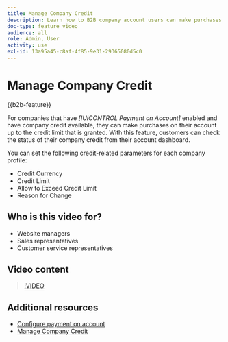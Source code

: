 ```yaml
---
title: Manage Company Credit
description: Learn how to B2B company account users can make purchases on their account up to the credit limit that is granted.
doc-type: feature video
audience: all
role: Admin, User
activity: use
exl-id: 13a95a45-c8af-4f85-9e31-29365080d5c0
---
```

# Manage Company Credit

{{b2b-feature}}

For companies that have _[!UICONTROL Payment on Account]_ enabled and have company credit available, they can make purchases on their account up to the credit limit that is granted. With this feature, customers can check the status of their company credit from their account dashboard.

You can set the following credit-related parameters for each company profile:

- Credit Currency
- Credit Limit
- Allow to Exceed Credit Limit
- Reason for Change

## Who is this video for?

- Website managers
- Sales representatives
- Customer service representatives

## Video content

>[!VIDEO](https://video.tv.adobe.com/v/344445?quality=12&learn=on)

## Additional resources

- [Configure payment on account](https://experienceleague.adobe.com/docs/commerce-admin/b2b/enable-basic-features.html#configure-payment-on-account)
- [Manage Company Credit](https://experienceleague.adobe.com/docs/commerce-admin/b2b/companies/credit-company.html)
